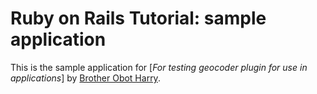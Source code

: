 # Ruby on Rails Tutorial: sample application

This is the sample application for
[*For testing geocoder plugin for use in applications*]
by [Brother Obot Harry](http://www.facebook.com/dextersmart).

